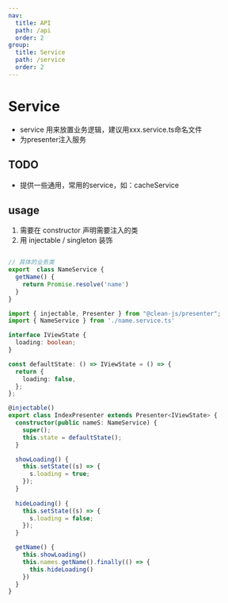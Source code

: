 ```yaml
---
nav:
  title: API
  path: /api
  order: 2
group:
  title: Service
  path: /service
  order: 2
---
```



# Service
- service 用来放置业务逻辑，建议用xxx.service.ts命名文件
- 为presenter注入服务

## TODO
- 提供一些通用，常用的service，如：cacheService

## usage

1. 需要在 constructor 声明需要注入的类
2. 用 injectable / singleton 装饰

```typescript | pure

// 具体的业务类
export  class NameService {
  getName() {
    return Promise.resolve('name')
  }
}
```
```typescript | pure
import { injectable, Presenter } from "@clean-js/presenter";
import { NameService } from './name.service.ts'

interface IViewState {
  loading: boolean;
}

const defaultState: () => IViewState = () => {
  return {
    loading: false,
  };
};

@injectable()
export class IndexPresenter extends Presenter<IViewState> {
  constructor(public nameS: NameService) {
    super();
    this.state = defaultState();
  }

  showLoading() {
    this.setState((s) => {
      s.loading = true;
    });
  }
  
  hideLoading() {
    this.setState((s) => {
      s.loading = false;
    });
  }

  getName() {
    this.showLoading()
    this.names.getName().finally(() => {
      this.hideLoading()
    })
  }
}
```

